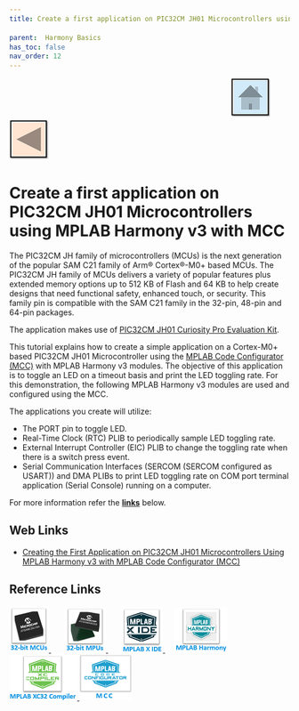 ```yaml
---
title: Create a first application on PIC32CM JH01 Microcontrollers using MPLAB Harmony v3 with using MCC

parent:  Harmony Basics
has_toc: false
nav_order: 12
---
```


&nbsp;&nbsp;&nbsp;&nbsp;&nbsp;&nbsp;&nbsp;&nbsp;&nbsp;&nbsp;&nbsp;&nbsp;&nbsp;&nbsp;&nbsp;&nbsp;&nbsp;&nbsp;&nbsp;&nbsp;&nbsp;&nbsp;&nbsp;&nbsp;&nbsp;&nbsp;&nbsp;&nbsp; &nbsp;&nbsp;&nbsp;&nbsp;&nbsp;&nbsp;&nbsp;&nbsp;&nbsp;&nbsp;&nbsp;&nbsp;&nbsp;&nbsp;&nbsp;&nbsp;&nbsp;&nbsp;&nbsp;&nbsp;&nbsp;&nbsp;&nbsp;&nbsp;&nbsp;&nbsp;&nbsp;&nbsp;&nbsp;&nbsp;&nbsp;&nbsp;&nbsp;&nbsp;&nbsp;&nbsp;&nbsp;&nbsp;&nbsp;&nbsp;&nbsp;&nbsp;&nbsp;&nbsp;&nbsp;&nbsp;&nbsp;&nbsp;&nbsp;&nbsp;&nbsp;&nbsp;&nbsp;&nbsp;&nbsp;&nbsp;&nbsp;&nbsp;&nbsp;&nbsp;&nbsp;&nbsp;&nbsp;&nbsp;&nbsp;&nbsp;&nbsp;&nbsp;&nbsp;&nbsp;&nbsp;&nbsp;[<img src="../../r_images/quick_home.png" title="Home">](../../../readme.md) [<img src="../../r_images/quick_back.png"  title="Back">](../readme.md)

# Create a first application on PIC32CM JH01 Microcontrollers using MPLAB Harmony v3 with MCC

The PIC32CM JH family of microcontrollers (MCUs) is the next generation of the popular SAM C21 family of Arm® Cortex®-M0+ based MCUs. The PIC32CM JH family of MCUs delivers a variety of popular features plus extended memory options up to 512 KB of Flash and 64 KB to help create designs that need functional safety, enhanced touch, or security. This family pin is compatible with the SAM C21 family in the 32-pin, 48-pin and 64-pin packages.

The application makes use of [PIC32CM JH01 Curiosity Pro Evaluation Kit](https://www.microchip.com/en-us/development-tool/ev81x90a).

This tutorial explains how to create a simple application on a Cortex-M0+ based PIC32CM JH01 Microcontroller using the [MPLAB Code Configurator (MCC)](https://developerhelp.microchip.com/xwiki/bin/view/software-tools/mcc/) with MPLAB Harmony v3 modules. The objective of this application is to toggle an LED on a timeout basis and print the LED toggling rate. For this demonstration, the following MPLAB Harmony v3 modules are used and configured using the MCC.

The applications you create will utilize:

- The PORT pin to toggle LED.
- Real-Time Clock (RTC) PLIB to periodically sample LED toggling rate.
- External Interrupt Controller (EIC) PLIB to change the toggling rate when there is a switch press event.
- Serial Communication Interfaces (SERCOM (SERCOM configured as USART)) and DMA PLIBs to print LED toggling rate on COM port terminal application (Serial Console) running on a computer.


For more information refer the **[links](#Web-Links)** below.

## <a id="Web-Links"> </a>
## Web Links

- <a href="https://ww1.microchip.com/downloads/aemDocuments/documents/MCU32/ProductDocuments/SupportingCollateral/Creating-the-First-Application-on-PIC32CM-JH01-Microcontrollers-Using-MPLAB-Harmony-v3-with-MCC-DS90003353.pdf" target="_blank">Creating the First Application on PIC32CM JH01 Microcontrollers Using MPLAB Harmony v3 with MPLAB Code Configurator (MCC)</a>

## Reference Links
[<a href="https://www.microchip.com/design-centers/32-bit" target="_blank"> <img src="../../r_images/32_bit_mcus.png"> </a>]()  &nbsp; &nbsp; &nbsp; [<a href="https://www.microchip.com/design-centers/32-bit-mpus" target="_blank"> <img src="../../r_images/32_bit_mpus.png"> </a>]()  &nbsp; &nbsp; &nbsp; [<a href="https://www.microchip.com/mplab/mplab-x-ide" target="_blank"> <img src="../../r_images/mplab_x_ide.png"> </a>]()  &nbsp; &nbsp; [<a href="https://www.microchip.com/mplab/mplab-harmony" target="_blank"> <img src="../../r_images/mplab_harmony.png"> </a>]() [<a href="https://www.microchip.com/mplab/compilers" target="_blank"> <img src="../../r_images/mplab_compiler.png"> </a>]() [<a href="https://www.microchip.com/en-us/tools-resources/configure/mplab-code-configurator" target="_blank"> <img src="../../r_images/mcc_harmony.png"> </a>]()
